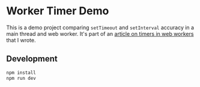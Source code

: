 # Worker Timer Demo

This is a demo project comparing `setTimeout` and `setInterval` accuracy in a main thread and web worker. It's part of an [article on timers in web workers](https://hackwild.com/article/web-worker-timers/) that I wrote.

## Development

```sh
npm install
npm run dev
```
